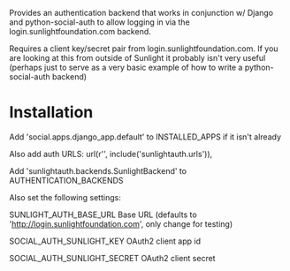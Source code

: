 Provides an authentication backend that works in conjunction w/ Django and
python-social-auth to allow logging in via the login.sunlightfoundation.com
backend.

Requires a client key/secret pair from login.sunlightfoundation.com. If you
are looking at this from outside of Sunlight it probably isn't very useful 
(perhaps just to serve as a very basic example of how to write a 
python-social-auth backend)

Installation
============
Add 'social.apps.django_app.default' to INSTALLED_APPS if it isn't already

Also add auth URLS:
    url(r'', include('sunlightauth.urls')),

Add 'sunlightauth.backends.SunlightBackend' to AUTHENTICATION_BACKENDS


Also set the following settings:

SUNLIGHT_AUTH_BASE_URL
    Base URL (defaults to 'http://login.sunlightfoundation.com', only change
              for testing)
              
SOCIAL_AUTH_SUNLIGHT_KEY
    OAuth2 client app id
    
SOCIAL_AUTH_SUNLIGHT_SECRET
    OAuth2 client secret

